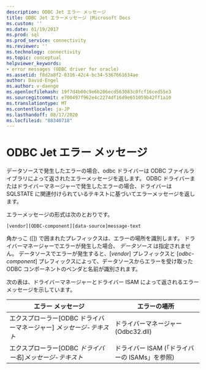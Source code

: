 ```yaml
---
description: ODBC Jet エラー メッセージ
title: ODBC Jet エラーメッセージ |Microsoft Docs
ms.custom: ''
ms.date: 01/19/2017
ms.prod: sql
ms.prod_service: connectivity
ms.reviewer: ''
ms.technology: connectivity
ms.topic: conceptual
helpviewer_keywords:
- error messages (ODBC driver for oracle)
ms.assetid: f8d2a8f2-0316-42c4-bc34-5367661634ae
author: David-Engel
ms.author: v-daenge
ms.openlocfilehash: 19f7d4b00c9e6b206ecd563083c0fcf16ced55e3
ms.sourcegitcommit: e700497f962e4c2274df16d9e651059b42ff1a10
ms.translationtype: MT
ms.contentlocale: ja-JP
ms.lasthandoff: 08/17/2020
ms.locfileid: "88340718"
---
```

# <a name="odbc-jet-error-messages"></a>ODBC Jet エラー メッセージ
データソースで発生したエラーの場合、odbc ドライバーは ODBC ファイルライブラリによって返されたエラーメッセージを返します。 ODBC ドライバーまたはドライバーマネージャーで発生したエラーの場合、ドライバーは SQLSTATE に関連付けられているテキストに基づいてエラーメッセージを返します。  
  
 エラーメッセージの形式は次のとおりです。  
  
```  
[vendor][ODBC-component][data-source]message-text  
```  
  
 角かっこ ([]) で囲まれたプレフィックスは、エラーの場所を識別します。 ドライバーマネージャーでエラーが発生した場合、 *データソース* は指定されません。 データソースでエラーが発生すると、[*vendor*] プレフィックスと [*odbc-component*] プレフィックスによって、データソースからエラーを受け取った ODBC コンポーネントのベンダと名前が識別されます。  
  
 次の表は、ドライバーマネージャーとドライバー ISAM によって返されるエラーメッセージを示しています。  
  
|エラー メッセージ|エラーの場所|  
|-------------------|--------------------|  
|エクスプローラー[ODBC ドライバーマネージャー] *メッセージ-テキスト*|ドライバーマネージャー (Odbc32.dll)|  
|エクスプローラー[ODBC *ドライバー名*]*メッセージ-テキスト*|ドライバー ISAM (「ドライバーの ISAMs」を参照)|
